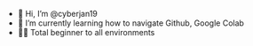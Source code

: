 - 👋 Hi, I’m @cyberjan19
- 🌱 I’m currently learning how to navigate Github, Google Colab
- 👨‍🔬 Total beginner to all environments


<!---
cyberjan19/cyberjan19 is a ✨ special ✨ repository because its `README.md` (this file) appears on your GitHub profile.
You can click the Preview link to take a look at your changes.
--->
